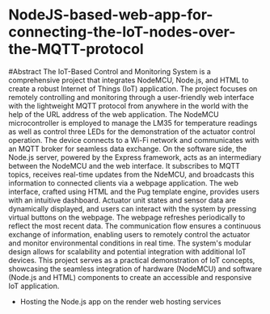 # NodeJS-based-web-app-for-connecting-the-IoT-nodes-over-the-MQTT-protocol

#Abstract
The IoT-Based Control and Monitoring System is a comprehensive project that integrates NodeMCU, Node.js, and HTML to create a robust Internet of Things (IoT) application. The project focuses on remotely controlling and monitoring through a user-friendly web interface with the lightweight MQTT protocol from anywhere in the world with the help of the URL address of the web application.
The NodeMCU microcontroller is employed to manage the LM35 for temperature readings as well as control three LEDs for the demonstration of the actuator control operation. The device connects to a Wi-Fi network and communicates with an MQTT broker for seamless data exchange.
On the software side, the Node.js server, powered by the Express framework, acts as an intermediary between the NodeMCU and the web interface. It subscribes to MQTT topics, receives real-time updates from the NdeMCU, and broadcasts this information to connected clients via a webpage application.
The web interface, crafted using HTML and the Pug template engine, provides users with an intuitive dashboard. Actuator unit states and sensor data are dynamically displayed, and users can interact with the system by pressing virtual buttons on the webpage. The webpage refreshes periodically to reflect the most recent data.
The communication flow ensures a continuous exchange of information, enabling users to remotely control the actuator and monitor environmental conditions in real time. The system's modular design allows for scalability and potential integration with additional IoT devices.
This project serves as a practical demonstration of IoT concepts, showcasing the seamless integration of hardware (NodeMCU) and software (Node.js and HTML) components to create an accessible and responsive IoT application.

* Hosting the Node.js app on the render web hosting services









